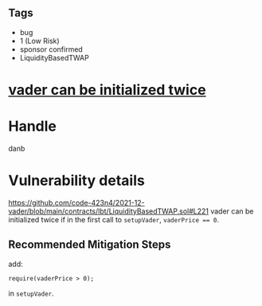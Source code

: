 ## Tags

- bug
- 1 (Low Risk)
- sponsor confirmed
- LiquidityBasedTWAP

# [vader can be initialized twice](https://github.com/code-423n4/2021-12-vader-findings/issues/139) 

# Handle

danb


# Vulnerability details

https://github.com/code-423n4/2021-12-vader/blob/main/contracts/lbt/LiquidityBasedTWAP.sol#L221
vader can be initialized twice if in the first call to `setupVader`, `vaderPrice == 0`.

## Recommended Mitigation Steps
add:
```
require(vaderPrice > 0);
```
in `setupVader`.

